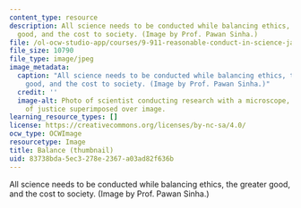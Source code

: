 ```yaml
---
content_type: resource
description: All science needs to be conducted while balancing ethics, the greater
  good, and the cost to society. (Image by Prof. Pawan Sinha.)
file: /ol-ocw-studio-app/courses/9-911-reasonable-conduct-in-science-january-iap-2002/83738bda5ec3278e2367a03ad82f636b_9-911iap02-th.jpg
file_size: 10790
file_type: image/jpeg
image_metadata:
  caption: "All science needs to be conducted while balancing ethics, the greater\_\
    good, and the cost to society. (Image by Prof. Pawan Sinha.)"
  credit: ''
  image-alt: Photo of scientist conducting research with a microscope, with scales
    of justice superimposed over image.
learning_resource_types: []
license: https://creativecommons.org/licenses/by-nc-sa/4.0/
ocw_type: OCWImage
resourcetype: Image
title: Balance (thumbnail)
uid: 83738bda-5ec3-278e-2367-a03ad82f636b
---
```

All science needs to be conducted while balancing ethics, the greater good, and the cost to society. (Image by Prof. Pawan Sinha.)